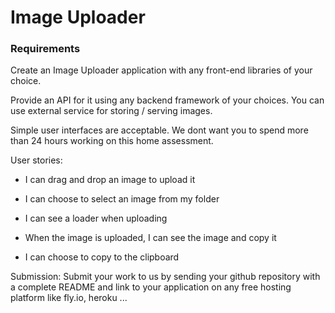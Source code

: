 # Image Uploader
### Requirements
Create an Image Uploader application with any front-end libraries of your choice.

Provide an API for it using any backend framework of your choices. You can use external service for storing / serving images.

Simple user interfaces are acceptable. We dont want you to spend more than 24 hours working on this home assessment.

User stories:
- I can drag and drop an image to upload it

- I can choose to select an image from my folder

- I can see a loader when uploading

- When the image is uploaded, I can see the image and copy it

- I can choose to copy to the clipboard

Submission:
Submit your work to us by sending your github repository with a complete README and link to your application on any free hosting platform like fly.io, heroku ...